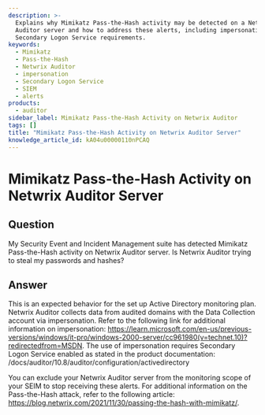 ```yaml
---
description: >-
  Explains why Mimikatz Pass-the-Hash activity may be detected on a Netwrix
  Auditor server and how to address these alerts, including impersonation and
  Secondary Logon Service requirements.
keywords:
  - Mimikatz
  - Pass-the-Hash
  - Netwrix Auditor
  - impersonation
  - Secondary Logon Service
  - SIEM
  - alerts
products:
  - auditor
sidebar_label: Mimikatz Pass-the-Hash Activity on Netwrix Auditor
tags: []
title: "Mimikatz Pass-the-Hash Activity on Netwrix Auditor Server"
knowledge_article_id: kA04u00000110nPCAQ
---
```


# Mimikatz Pass-the-Hash Activity on Netwrix Auditor Server

## Question

My Security Event and Incident Management suite has detected Mimikatz Pass-the-Hash activity on Netwrix Auditor server. Is Netwrix Auditor trying to steal my passwords and hashes?

## Answer

This is an expected behavior for the set up Active Directory monitoring plan. Netwrix Auditor collects data from audited domains with the Data Collection account via impersonation. Refer to the following link for additional information on impersonation: https://learn.microsoft.com/en-us/previous-versions/windows/it-pro/windows-2000-server/cc961980(v=technet.10)?redirectedfrom=MSDN. The use of impersonation requires Secondary Logon Service enabled as stated in the product documentation: /docs/auditor/10.8/auditor/configuration/activedirectory

You can exclude your Netwrix Auditor server from the monitoring scope of your SEIM to stop receiving these alerts. For additional information on the Pass-the-Hash attack, refer to the following article: https://blog.netwrix.com/2021/11/30/passing-the-hash-with-mimikatz/.
